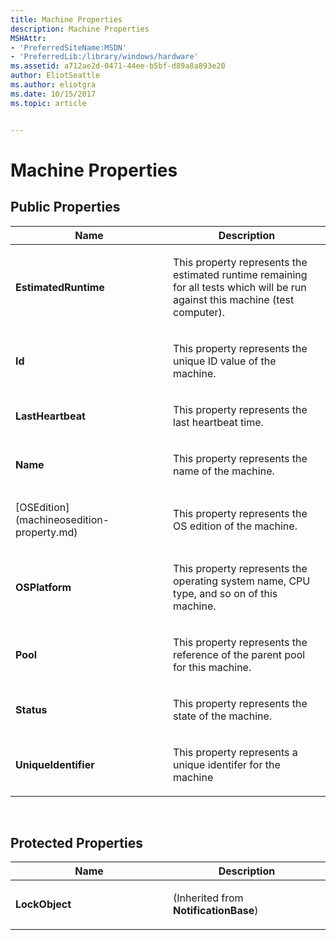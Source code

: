 ```yaml
---
title: Machine Properties
description: Machine Properties
MSHAttr:
- 'PreferredSiteName:MSDN'
- 'PreferredLib:/library/windows/hardware'
ms.assetid: a712ae2d-0471-44ee-b5bf-d89a8a893e20
author: EliotSeattle
ms.author: eliotgra
ms.date: 10/15/2017
ms.topic: article


---
```


# Machine Properties


## <span id="Public_Properties"></span><span id="public_properties"></span><span id="PUBLIC_PROPERTIES"></span>Public Properties


<table>
<colgroup>
<col width="50%" />
<col width="50%" />
</colgroup>
<thead>
<tr class="header">
<th>Name</th>
<th>Description</th>
</tr>
</thead>
<tbody>
<tr class="odd">
<td><p><strong>EstimatedRuntime</strong></p></td>
<td><p>This property represents the estimated runtime remaining for all tests which will be run against this machine (test computer).</p></td>
</tr>
<tr class="even">
<td><p><strong>Id</strong></p></td>
<td><p>This property represents the unique ID value of the machine.</p></td>
</tr>
<tr class="odd">
<td><p><strong>LastHeartbeat</strong></p></td>
<td><p>This property represents the last heartbeat time.</p></td>
</tr>
<tr class="even">
<td><p><strong>Name</strong></p></td>
<td><p>This property represents the name of the machine.</p></td>
</tr>
<tr class="odd">
<td><p>[OSEdition](machineosedition-property.md)</p></td>
<td><p>This property represents the OS edition of the machine.</p></td>
</tr>
<tr class="even">
<td><p><strong>OSPlatform</strong></p></td>
<td><p>This property represents the operating system name, CPU type, and so on of this machine.</p></td>
</tr>
<tr class="odd">
<td><p><strong>Pool</strong></p></td>
<td><p>This property represents the reference of the parent pool for this machine.</p></td>
</tr>
<tr class="even">
<td><p><strong>Status</strong></p></td>
<td><p>This property represents the state of the machine.</p></td>
</tr>
<tr class="odd">
<td><p><strong>UniqueIdentifier</strong></p></td>
<td><p>This property represents a unique identifer for the machine</p></td>
</tr>
</tbody>
</table>

 

## <span id="Protected_Properties"></span><span id="protected_properties"></span><span id="PROTECTED_PROPERTIES"></span>Protected Properties


<table>
<colgroup>
<col width="50%" />
<col width="50%" />
</colgroup>
<thead>
<tr class="header">
<th>Name</th>
<th>Description</th>
</tr>
</thead>
<tbody>
<tr class="odd">
<td><p><strong>LockObject</strong></p></td>
<td><p>(Inherited from <strong>NotificationBase</strong>)</p></td>
</tr>
</tbody>
</table>

 

 

 






